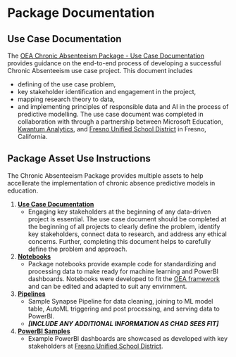 # Package Documentation

## Use Case Documentation

The [OEA Chronic Absenteeism Package - Use Case Documentation](https://github.com/cstohlmann/oea-at-risk-package/blob/d52b29fa918a95c6cb084e70f54a9a6aa2cdf00e/Chronic_Absenteeism/docs/OEA%20Chronic%20Abs%20Package%20-%20Use%20Case%20Doc.pdf) provides guidance on the end-to-end process of developing a successful Chronic Absenteeism use case project. This document includes 
 - defining of the use case problem,
 - key stakeholder identification and engagement in the project,
 - mapping research theory to data,
 - and implementing principles of responsible data and AI in the process of predictive modelling. 
The use case document was completed in collaboration with through a partnership between Microsoft Education, [Kwantum Analytics](https://www.kwantumanalytics.com/), and [Fresno Unified School District](https://www.fresnounified.org/) in Fresno, California.

## Package Asset Use Instructions

The Chronic Absenteeism Package provides multiple assets to help accellerate the implementation of chronic absence predictive models in education.

1. <strong>[Use Case Documentation](https://github.com/cstohlmann/oea-at-risk-package/blob/d52b29fa918a95c6cb084e70f54a9a6aa2cdf00e/Chronic_Absenteeism/docs/OEA%20Chronic%20Abs%20Package%20-%20Use%20Case%20Doc.pdf)</strong> 
      * Engaging key stakeholders at the beginning of any data-driven project is essential. The use case document should be completed at the beginning of all projects to clearly define the problem, identify key stakeholders, connect data to research, and address any ethical concerns. Further, completing this document helps to carefully define the problem and approach.
2. <strong>[Notebooks](https://github.com/cstohlmann/oea-at-risk-package/blob/e5bb16c5e7d920c79d99a4112943e92081792817/Chronic_Absenteeism/notebooks/readme.md)</strong> 
      * Package notebooks provide example code for standardizing and processing data to make ready for machine learning and PowerBI dashboards. Notebooks were developed to fit the [OEA framework](https://github.com/microsoft/OpenEduAnalytics/blob/07aa28a00b36a1822b69a11b1ac04f0748d1b675/framework/notebook/OEA_py.ipynb) and can be edited and adapted to suit any envirnment. 
3. <strong>[Pipelines](https://github.com/cstohlmann/oea-at-risk-package/blob/04bc44c2e09e07bc617f91eb403c372ae3aab70d/Chronic_Absenteeism/pipelines/readme.md)</strong> 
      * Sample Synapse Pipeline for data cleaning, joining to ML model table, AutoML triggering and post processing, and serving data to PowerBI.
      * <strong><em>[INCLUDE ANY ADDITIONAL INFORMATION AS CHAD SEES FIT]</strong></em>
4. <strong>[PowerBI Samples](https://github.com/cstohlmann/oea-at-risk-package/blob/729fa57a0c3a9eeeb0908b1c59b41c76370bde9d/Chronic_Absenteeism/powerbi/readme.md)</strong> 
      * Example PowerBI dashboards are showcased as developed with key stakeholders at [Fresno Unified School District](https://www.fresnounified.org/).
